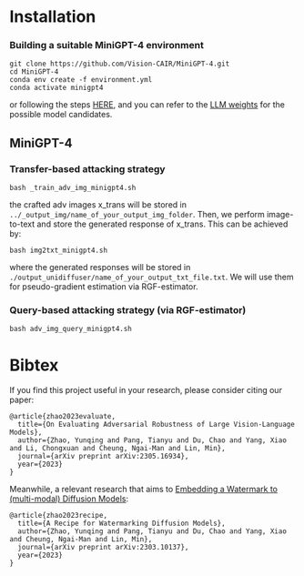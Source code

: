 

# Installation


### Building a suitable MiniGPT-4 environment
```
git clone https://github.com/Vision-CAIR/MiniGPT-4.git
cd MiniGPT-4
conda env create -f environment.yml
conda activate minigpt4
```
or following the steps [HERE](https://github.com/Vision-CAIR/MiniGPT-4), and you can refer to the [LLM weights](https://github.com/Vision-CAIR/MiniGPT-4#:~:text=Prepare%20the%20pretrained%20LLM%20weights) for the possible model candidates.

## <b> MiniGPT-4 </b>


### Transfer-based attacking strategy

```
bash _train_adv_img_minigpt4.sh
```
the crafted adv images x_trans will be stored in `../_output_img/name_of_your_output_img_folder`. Then, we perform image-to-text and store the generated response of x_trans. This can be achieved by:

```
bash img2txt_minigpt4.sh
```
where the generated responses will be stored in `./output_unidiffuser/name_of_your_output_txt_file.txt`. We will use them for pseudo-gradient estimation via RGF-estimator.

### Query-based attacking strategy (via RGF-estimator)

```
bash adv_img_query_minigpt4.sh
```



# Bibtex
If you find this project useful in your research, please consider citing our paper:

```
@article{zhao2023evaluate,
  title={On Evaluating Adversarial Robustness of Large Vision-Language Models},
  author={Zhao, Yunqing and Pang, Tianyu and Du, Chao and Yang, Xiao and Li, Chongxuan and Cheung, Ngai-Man and Lin, Min},
  journal={arXiv preprint arXiv:2305.16934},
  year={2023}
}
```

Meanwhile, a relevant research that aims to [Embedding a Watermark to (multi-modal) Diffusion Models](https://github.com/yunqing-me/WatermarkDM):
```
@article{zhao2023recipe,
  title={A Recipe for Watermarking Diffusion Models},
  author={Zhao, Yunqing and Pang, Tianyu and Du, Chao and Yang, Xiao and Cheung, Ngai-Man and Lin, Min},
  journal={arXiv preprint arXiv:2303.10137},
  year={2023}
}
```